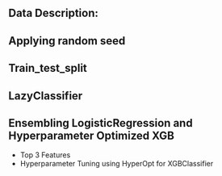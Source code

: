 ## Data Description:
## Applying random seed
## Train_test_split
## LazyClassifier
## Ensembling LogisticRegression and Hyperparameter Optimized XGB
- Top 3 Features
- Hyperparameter Tuning using HyperOpt for XGBClassifier
